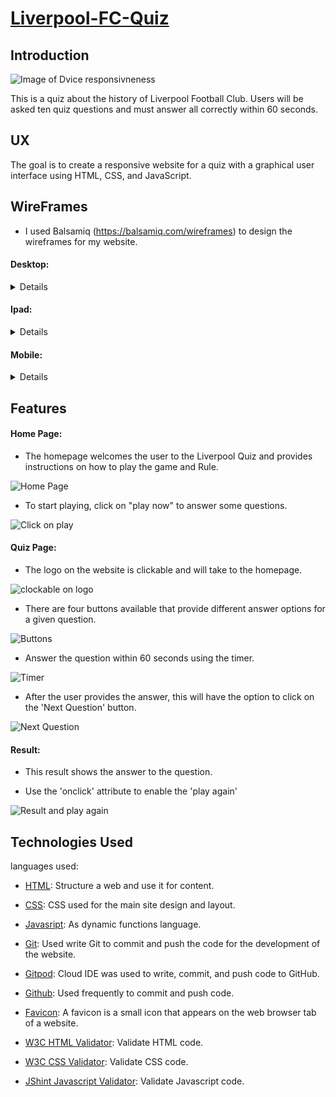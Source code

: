 # [Liverpool-FC-Quiz](https://ciarangriffin93.github.io/Liverpool-FC-Quiz/)

## Introduction

![Image of Dvice responsivneness](/assets/image/Introduction-image.png)

This is a quiz about the history of Liverpool Football Club. Users will be asked ten quiz questions and must answer all correctly within 60 seconds. 

## UX

The goal is to create a responsive website for a quiz with a graphical user interface using HTML, CSS, and JavaScript.

## WireFrames

* I used Balsamiq (https://balsamiq.com/wireframes) to design the wireframes for my website.

#### Desktop:
<details>

![Desktop Home page](/assets/image/Browser-Home.png)
![Desktop Answer page](/assets/image/Browser-Answer.png)
![Desktop Result page](/assets/image/Browser-Result.png)
</details>


#### Ipad:
<details>

![Ipad Home page](/assets/image/Ipad-Home.png)
![Ipad Answer page](/assets/image/Ipad-Answer.png)
![Ipad Result page](/assets/image/Ipad-Result.png)
</details>

#### Mobile:
<details>

![Mobile Home page](/assets/image/Iphone-Home.png)
![Mobile Answer page](/assets/image/Iphone-Answer.png)
![Mobile Result page](/assets/image/Iphone-Result.png)
</details>

## Features

#### Home Page:

*  The homepage welcomes the user to the Liverpool Quiz and provides instructions on how to play the game and Rule.

![Home Page](/assets/image/Home-page.png)

* To start playing, click on "play now" to answer some questions.

 ![Click on play](/assets/image/Click-play.png)

#### Quiz Page: 

* The logo on the website is clickable and will take to the homepage.

![clockable on logo](/assets/image/Click-back-home-page.png)

* There are four buttons available that provide different answer options for a given question.

![Buttons](/assets/image/Button-question.png)

* Answer the question within 60 seconds using the timer.

![Timer](/assets/image/Timer.png)

* After the user provides the answer, this will have the option to click on the 'Next Question' button.

![Next Question](/assets/image/Next-Question.png)

#### Result:

* This result shows the answer to the question.

* Use the 'onclick' attribute to enable the 'play again'

![Result and play again](/assets/image/Result.png)

## Technologies Used

languages used:
* [HTML](https://en.wikipedia.org/wiki/HTML): Structure a web and use it for content.

* [CSS](https://en.wikipedia.org/wiki/CSS): CSS used for the main site design and layout.

* [Javasript](https://en.wikipedia.org/wiki/JavaScript): As dynamic functions language.

* [Git](https://git-scm.com): Used write Git to commit and push the code for the development of the website. 

* [Gitpod](https://gitpod.io): Cloud IDE was used to write, commit, and push code to GitHub.

* [Github](https://github.com): Used frequently to commit and push code.

* [Favicon](https://www.hoststar.at/en/content/website-favicon-generator): A favicon is a small icon that appears on the web browser tab of a website.

* [W3C HTML Validator](https://validator.w3.org/#validate_by_input): Validate HTML code.

* [W3C CSS Validator](https://jigsaw.w3.org/css-validator/): Validate CSS code.

* [JShint Javascript Validator](https://jshint.com/): Validate Javascript code.


